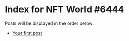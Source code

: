 # Index for NFT World #6444
Posts will be displayed in the order below:

- [Your first post](./001-first.md)

